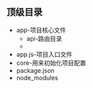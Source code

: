 ## 顶级目录

- app-项目核心文件
  - api-路由目录
  - 
- app.js-项目入口文件
- core-用来初始化项目配置
- package.json
- node_modules
